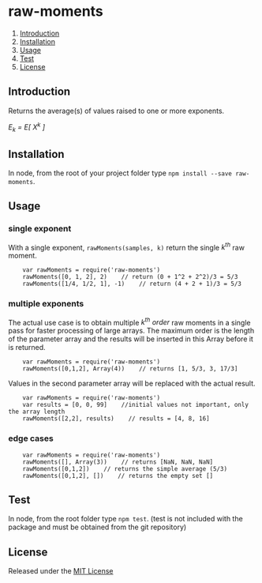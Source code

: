 # raw-moments

1. [Introduction](#introduction)
1. [Installation](#installation)
1. [Usage](#usage)
1. [Test](#test)
1. [License](#license)



## Introduction

Returns the average(s) of values raised to one or more exponents.

*E<sub>k</sub> = E[ X<sup>k</sup> ]*



## Installation

In node, from the root of your project folder type `npm install --save raw-moments`.



## Usage

### single exponent

With a single exponent, `rawMoments(samples, k)` return the single *k<sup>th</sup>* raw moment.

		var rawMoments = require('raw-moments')
		rawMoments([0, 1, 2], 2)    // return (0 + 1^2 + 2^2)/3 = 5/3
		rawMoments([1/4, 1/2, 1], -1)    // return (4 + 2 + 1)/3 = 5/3


### multiple exponents

The actual use case is to obtain multiple *k<sup>th</sup> order* raw moments in a single pass for faster processing of large arrays.
The maximum order is the length of the parameter array and the results will be inserted in this Array before it is returned.

		var rawMoments = require('raw-moments')
		rawMoments([0,1,2], Array(4))    // returns [1, 5/3, 3, 17/3]

Values in the second parameter array will be replaced with the actual result.

		var rawMoments = require('raw-moments')
		var results = [0, 0, 99]    //initial values not important, only the array length
		rawMoments([2,2], results)    // results = [4, 8, 16]

### edge cases

		var rawMoments = require('raw-moments')
		rawMoments([], Array(3))    // returns [NaN, NaN, NaN]
		rawMoments([0,1,2])    // returns the simple average (5/3)
		rawMoments([0,1,2], [])    // returns the empty set []



## Test

In node, from the root folder type `npm test`.
(test is not included with the package and must be obtained from the git repository)



## License

Released under the [MIT License](http://www.opensource.org/licenses/MIT)
